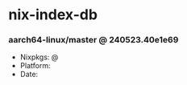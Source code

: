 # nix-index-db
### aarch64-linux/master @ 240523.40e1e69
- Nixpkgs: @[](https://github.com/NixOS/nixpkgs/commit/40e1e69152f8c82da8f5ec578178d6c86d7282b0)
- Platform: 
- Date: 
